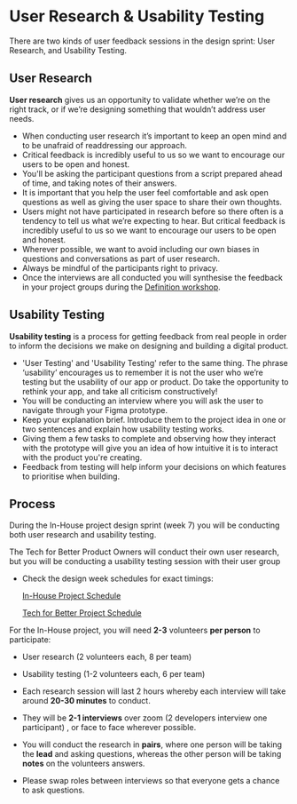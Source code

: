 # User Research & Usability Testing

There are two kinds of user feedback sessions in the design sprint: User Research, and Usability Testing.

## User Research

**User research** gives us an opportunity to validate whether we’re on the right track, or if we’re designing something that wouldn’t address user needs.

- When conducting user research it’s important to keep an open mind and to be unafraid of readdressing our approach.
- Critical feedback is incredibly useful to us so we want to encourage our users to be open and honest.
- You'll be asking the participant questions from a script prepared ahead of time, and taking notes of their answers.
- It is important that you help the user feel comfortable and ask open questions as well as giving the user space to share their own thoughts.
- Users might not have participated in research before so there often is a tendency to tell us what we’re expecting to hear. But critical feedback is incredibly useful to us so we want to encourage our users to be open and honest.
- Wherever possible, we want to avoid including our own biases in questions and conversations as part of user research.
- Always be mindful of the participants right to privacy.
- Once the interviews are all conducted you will synthesise the feedback in your project groups during the [Definition workshop](https://docs.google.com/presentation/d/15c3DstgW4W-cFAjTV3LRNuvS9D7Ny5_UMOMYqW-Nvj0/edit).

## Usability Testing

**Usability testing** is a process for getting feedback from real people in order to inform the decisions we make on designing and building a digital product.

- 'User Testing' and 'Usability Testing' refer to the same thing. The phrase ‘usability’ encourages us to remember it is not the user who we’re testing but the usability of our app or product. Do take the opportunity to rethink your app, and take all criticism constructively!
- You will be conducting an interview where you will ask the user to navigate through your Figma prototype.
- Keep your explanation brief. Introduce them to the project idea in one or two sentences and explain how usability testing works.
- Giving them a few tasks to complete and observing how they interact with the prototype will give you an idea of how intuitive it is to interact with the product you're creating.
- Feedback from testing will help inform your decisions on which features to prioritise when building.

## Process

During the In-House project design sprint (week 7) you will be conducting both
user research and usability testing.

The Tech for Better Product Owners will conduct their own user research, but you will be conducting a usability testing session with their user group

- Check the design week schedules for exact timings:

  [In-House Project Schedule ](../course/syllabus/projects/in-house-design/schedule/)

  [Tech for Better Project Schedule](../course/syllabus/projects/tfb-design/schedule/)

For the In-House project, you will need **2-3** volunteers **per person** to participate:

- User research (2 volunteers each, 8 per team)
- Usability testing (1-2 volunteers each, 6 per team)

- Each research session will last 2 hours whereby each interview will take around **20-30 minutes** to conduct.
- They will be **2-1 interviews** over zoom (2 developers interview one participant) , or face to face wherever possible.
- You will conduct the research in **pairs**, where one person will be taking the **lead** and asking questions, whereas the other person will be taking **notes** on the volunteers answers.
- Please swap roles between interviews so that everyone gets a chance to ask questions.
